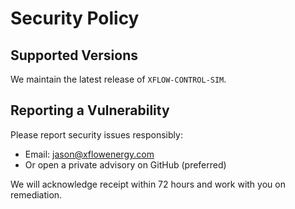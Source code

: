 # Security Policy

## Supported Versions
We maintain the latest release of `XFLOW-CONTROL-SIM`.

## Reporting a Vulnerability
Please report security issues responsibly:
- Email: jason@xflowenergy.com
- Or open a private advisory on GitHub (preferred)

We will acknowledge receipt within 72 hours and work with you on remediation.
